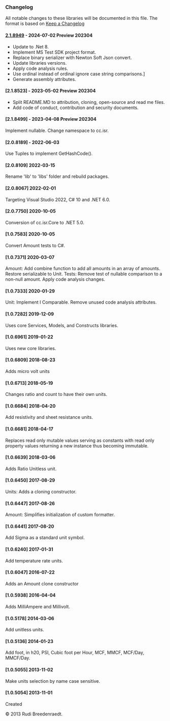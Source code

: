 ### Changelog
All notable changes to these libraries will be documented in this file.
The format is based on [Keep a Changelog](https://keepachangelog.com/en/1.0.0/)

#### [2.1.8949] - 2024-07-02 Preview 202304
* Update to .Net 8.
* Implement MS Test SDK project format.
* Replace binary serializer with Newton Soft Json convert.
* Update libraries versions.
* Apply code analysis rules.
* Use ordinal instead of ordinal ignore case string comparisons.]
* Generate assembly attributes.

#### [2.1.8523] - 2023-05-02 Preview 202304
* Split README.MD to attribution, cloning, open-source and read me files.
* Add code of conduct, contribution and security documents.

#### [2.1.8499] - 2023-04-08 Preview 202304
Implement nullable. Change namespace to cc.isr.

#### [2.0.8189] - 2022-06-03
Use Tuples to implement GetHashCode().

#### [2.0.8109] 2022-03-15
Rename 'lib' to 'libs' folder and rebuild packages.

#### [2.0.8067] 2022-02-01
Targeting Visual Studio 2022, C# 10 and .NET 6.0.

#### [2.0.7750] 2020-10-05
Conversion of cc.isr.Core to .NET 5.0.

#### [1.0.7583] 2020-10-05
Convert Amount tests to C#.

#### [1.0.7371] 2020-03-07
Amount: Add combine function to add all amounts in an array of amounts. Restore serializable to Unit. Tests: Remove test of nullable comparison to a non-null amount. Apply code analysis changes.

#### [1.0.7333] 2020-01-29
Unit: Implement I Comparable. Remove unused code analysis attributes.

#### [1.0.7282] 2019-12-09
Uses core Services, Models, and Constructs libraries.

#### [1.0.6961] 2019-01-22
Uses new core libraries.

#### [1.0.6809] 2018-08-23
Adds micro volt units

#### [1.0.6713] 2018-05-19
Changes ratio and count to have their own units.

#### [1.0.6684] 2018-04-20
Add resistivity and sheet resistance units.

#### [1.0.6681] 2018-04-17
Replaces read only mutable values serving as constants with read only property values returning a new instance thus becoming immutable.

#### [1.0.6639] 2018-03-06
Adds Ratio Unitless unit.

#### [1.0.6450] 2017-08-29
Units: Adds a cloning constructor.

#### [1.0.6447] 2017-08-26
Amount: Simplifies initialization of custom formatter.

#### [1.0.6441] 2017-08-20
Add Sigma as a standard unit symbol.

#### [1.0.6240] 2017-01-31
Add temperature rate units.

#### [1.0.6047] 2016-07-22
Adds an Amount clone constructor

#### [1.0.5938] 2016-04-04
Adds MilliAmpere and Millivolt.

#### [1.0.5178] 2014-03-06
Add unitless units.

#### [1.0.5136] 2014-01-23
Add foot, in h20, PSI, Cubic foot per Hour, MCF, MMCF, MCF/Day, MMCF/Day.

#### [1.0.5055] 2013-11-02
Make units selection by name case sensitive.

#### [1.0.5054] 2013-11-01
Created

&copy;  2013 Rudi Breedenraedt.

[2.1.8949]: https://github.com/atecoder/units-amounts/src/main/
